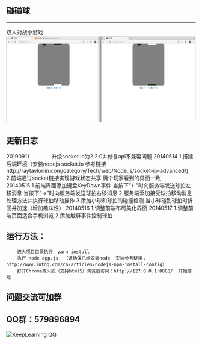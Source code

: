 ## 碰碰球
----------------
双人对战小游戏
![KeepLearning QQ](https://raw.githubusercontent.com/TianLangStudio/pengpengqiu/master/images/pengpengqiu.png)

## 更新日志
20190911 
　　　　升级socket.io为2.2.0并修复api不兼容问题
20140514
        1.搭建后端环境（安装nodejs socket.io   参考链接http://raytaylorlin.com/category/Tech/web/Node.js/socket-io-advanced/)  
        2.前端通过socket链接实现游戏状态共享 俩个玩家看到的界面一致	
    20140515
	    1.前端界面添加键盘KeyDown事件 当按下“←”时向服务端发送球拍左移消息 当按下“→”时向服务端发送球拍右移消息
		2.服务端添加接受球拍移动消息处理方法并执行球拍移动操作
		3.添加小球和球拍的碰撞检测 当小球碰到球拍时折回并加速（增加趣味性）
    20140516
	    1.调整前端布局美化界面
	20140517
		1.调整前端页面适合手机浏览
		2.添加触屏事件控制球拍
    
## 运行方法：
        进入项目目录执行　yarn install
        执行 node app.js  （请确保已经安装node  安装参考链接：http://www.infoq.com/cn/articles/nodejs-npm-install-config）
		打开Chrome或火狐（支持html5）浏览器访问：http://127.0.0.1:8888/  开始游戏
## 问题交流可加群
QQ群：579896894
----------------
![KeepLearning QQ](https://raw.githubusercontent.com/TianLangStudio/DataXServer/master/images/tianlangstudio-keeplearning-qrcode.jpg)      		
